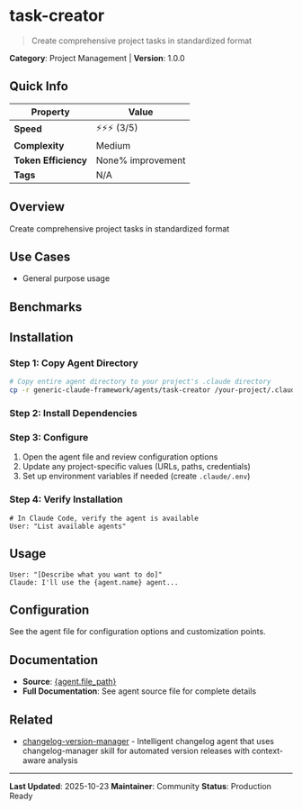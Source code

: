 # task-creator

> Create comprehensive project tasks in standardized format

**Category**: Project Management | **Version**: 1.0.0

## Quick Info

| Property | Value |
|----------|-------|
| **Speed** | ⚡⚡⚡ (3/5) |
| **Complexity** |  Medium |
| **Token Efficiency** | None% improvement |
| **Tags** | N/A |

## Overview

Create comprehensive project tasks in standardized format

## Use Cases

- General purpose usage


## Benchmarks



## Installation

### Step 1: Copy Agent Directory

```bash
# Copy entire agent directory to your project's .claude directory
cp -r generic-claude-framework/agents/task-creator /your-project/.claude/agents/
```

### Step 2: Install Dependencies


### Step 3: Configure

1. Open the agent file and review configuration options
2. Update any project-specific values (URLs, paths, credentials)
3. Set up environment variables if needed (create `.claude/.env`)

### Step 4: Verify Installation

```
# In Claude Code, verify the agent is available
User: "List available agents"
```

## Usage

```
User: "[Describe what you want to do]"
Claude: I'll use the {agent.name} agent...
```

## Configuration

See the agent file for configuration options and customization points.

## Documentation

- **Source**: [{agent.file_path}](../../{agent.file_path})
- **Full Documentation**: See agent source file for complete details

## Related

- [changelog-version-manager](changelog-version-manager.md) - Intelligent changelog agent that uses changelog-manager skill for automated version releases with context-aware analysis


---

**Last Updated**: 2025-10-23
**Maintainer**: Community
**Status**: Production Ready
